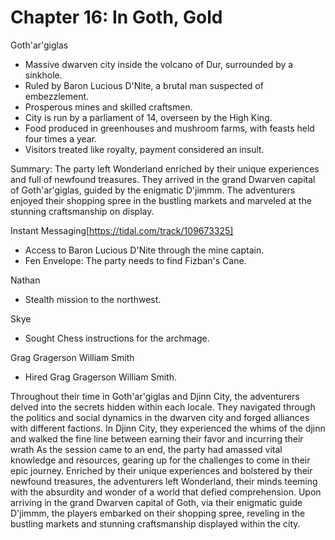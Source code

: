 # Chapter 16: In Goth, Gold


 Goth'ar'giglas
- Massive dwarven city inside the volcano of Dur, surrounded by a sinkhole.
- Ruled by Baron Lucious D'Nite, a brutal man suspected of embezzlement.
- Prosperous mines and skilled craftsmen.
- City is run by a parliament of 14, overseen by the High King.
- Food produced in greenhouses and mushroom farms, with feasts held four times a year.
- Visitors treated like royalty, payment considered an insult.

 Summary: 
The party left Wonderland enriched by their unique experiences and full of newfound treasures. They arrived in the grand Dwarven capital of Goth'ar'giglas, guided by the enigmatic D'jimmm. The adventurers enjoyed their shopping spree in the bustling markets and marveled at the stunning craftsmanship on display.

 Instant Messaging[https://tidal.com/track/109673325]
- Access to Baron Lucious D'Nite through the mine captain.
- Fen Envelope: The party needs to find Fizban's Cane.


 Nathan
- Stealth mission to the northwest.

 Skye
- Sought Chess instructions for the archmage.

 Grag Gragerson William Smith
- Hired Grag Gragerson William Smith.

Throughout their time in Goth'ar'giglas and Djinn City, the adventurers delved into the secrets hidden within each locale. They navigated through the politics and social dynamics in the dwarven city and forged alliances with different factions. In Djinn City, they experienced the whims of the djinn and walked the fine line between earning their favor and incurring their wrath
As the session came to an end, the party had amassed vital knowledge and resources, gearing up for the challenges to come in their epic journey.
Enriched by their unique experiences and bolstered by their newfound treasures, the adventurers left Wonderland, their minds teeming with the absurdity and wonder of a world that defied comprehension. Upon arriving in the grand Dwarven capital of Goth, via their enigmatic guide D'jimmm, the players embarked on their shopping spree, reveling in the bustling markets and stunning craftsmanship displayed within the city.
